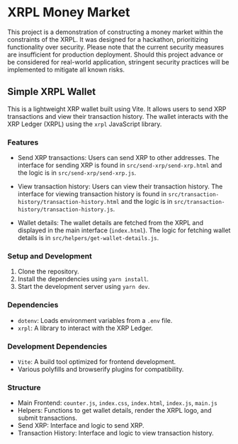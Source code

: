 # XRPL Money Market

This project is a demonstration of constructing a money market within the constraints of the XRPL. It was designed for a hackathon, prioritizing functionality over security. Please note that the current security measures are insufficient for production deployment. Should this project advance or be considered for real-world application, stringent security practices will be implemented to mitigate all known risks.

## Simple XRPL Wallet

This is a lightweight XRP wallet built using Vite. It allows users to send XRP transactions and view their transaction history. The wallet interacts with the XRP Ledger (XRPL) using the `xrpl` JavaScript library.

### Features

- Send XRP transactions: Users can send XRP to other addresses. The interface for sending XRP is found in `src/send-xrp/send-xrp.html` and the logic is in `src/send-xrp/send-xrp.js`.

- View transaction history: Users can view their transaction history. The interface for viewing transaction history is found in `src/transaction-history/transaction-history.html` and the logic is in `src/transaction-history/transaction-history.js`.

- Wallet details: The wallet details are fetched from the XRPL and displayed in the main interface (`index.html`). The logic for fetching wallet details is in `src/helpers/get-wallet-details.js`.

### Setup and Development

1. Clone the repository.
2. Install the dependencies using `yarn install`.
3. Start the development server using `yarn dev`.

### Dependencies

- `dotenv`: Loads environment variables from a `.env` file.
- `xrpl`: A library to interact with the XRP Ledger.

### Development Dependencies

- `Vite`: A build tool optimized for frontend development.
- Various polyfills and browserify plugins for compatibility.

### Structure

- Main Frontend: `counter.js`, `index.css`, `index.html`, `index.js`, `main.js`
- Helpers: Functions to get wallet details, render the XRPL logo, and submit transactions.
- Send XRP: Interface and logic to send XRP.
- Transaction History: Interface and logic to view transaction history.
